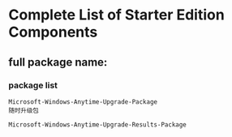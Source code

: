 # Complete List of Starter Edition Components

## full package name:

### package list 

    Microsoft-Windows-Anytime-Upgrade-Package         
    随时升级包

    Microsoft-Windows-Anytime-Upgrade-Results-Package

